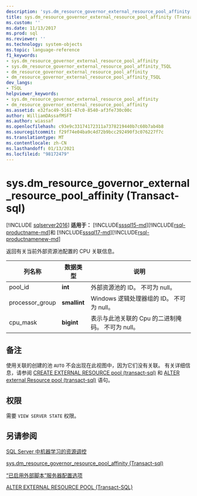 ```yaml
---
description: 'sys.dm_resource_governor_external_resource_pool_affinity (Transact-sql) '
title: sys.dm_resource_governor_external_resource_pool_affinity (Transact-sql) |Microsoft Docs
ms.custom: ''
ms.date: 11/13/2017
ms.prod: sql
ms.reviewer: ''
ms.technology: system-objects
ms.topic: language-reference
f1_keywords:
- sys.dm_resource_governor_external_resource_pool_affinity
- sys.dm_resource_governor_external_resource_pool_affinity_TSQL
- dm_resource_governor_external_resource_pool_affinity
- dm_resource_governor_external_resource_pool_affinity_TSQL
dev_langs:
- TSQL
helpviewer_keywords:
- sys.dm_resource_governor_external_resource_pool_affinity
- dm_resource_governor_external_resource_pool_affinity
ms.assetid: e32fac49-5161-47c0-8540-af3fe730c00c
author: WilliamDAssafMSFT
ms.author: wiassaf
ms.openlocfilehash: c93e9c33174172311a7378219440b7c60b7ab4b8
ms.sourcegitcommit: f29f74e04ba9c4d72b9bcc292490f3c076227f7c
ms.translationtype: MT
ms.contentlocale: zh-CN
ms.lasthandoff: 01/13/2021
ms.locfileid: "98172479"
---
```

# <a name="sysdm_resource_governor_external_resource_pool_affinity-transact-sql"></a>sys.dm_resource_governor_external_resource_pool_affinity (Transact-sql) 
[!INCLUDE [sqlserver2016](../../includes/applies-to-version/sqlserver2016.md)]
**适用于：** [!INCLUDE[sssql15-md](../../includes/sssql16-md.md)][!INCLUDE[rsql-productname-md](../../includes/rsql-productname-md.md)]和 [!INCLUDE[sssql17-md](../../includes/sssql17-md.md)][!INCLUDE[rsql-productnamenew-md](../../includes/rsql-productnamenew-md.md)]

返回有关当前外部资源池配置的 CPU 关联信息。
  
|列名称|数据类型|说明|
|----------------|---------------|-----------------|
|pool_id|**int**|外部资源池的 ID。 不可为 null。|
|processor_group|**smallint**|Windows 逻辑处理器组的 ID。 不可为 null。|
|cpu_mask|**bigint**|表示与此池关联的 Cpu 的二进制掩码。 不可为 null。|
  
## <a name="remarks"></a>备注

使用关联的创建的池 `AUTO` 不会出现在此视图中，因为它们没有关联。 有关详细信息，请参阅 [CREATE EXTERNAL RESOURCE pool &#40;transact-sql&#41;](../../t-sql/statements/create-external-resource-pool-transact-sql.md) 和 [ALTER external Resource pool &#40;transact-sql&#41;](../../t-sql/statements/alter-external-resource-pool-transact-sql.md) 语句。

## <a name="permissions"></a>权限

需要 `VIEW SERVER STATE` 权限。

## <a name="see-also"></a>另请参阅

[SQL Server 中机器学习的资源调控](../../machine-learning/administration/resource-governor.md)

[sys.dm_resource_governor_resource_pool_affinity &#40;Transact-sql&#41;](../../relational-databases/system-dynamic-management-views/sys-dm-resource-governor-resource-pool-affinity-transact-sql.md)

[“已启用外部脚本”服务器配置选项](../../database-engine/configure-windows/external-scripts-enabled-server-configuration-option.md)

[ALTER EXTERNAL RESOURCE POOL (Transact-SQL)](../../t-sql/statements/alter-external-resource-pool-transact-sql.md)
